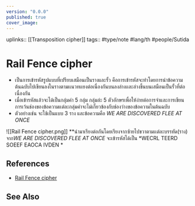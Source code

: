 ```yaml
---
version: "0.0.0"
published: true
cover_image:
---
```

uplinks:: [[Transposition cipher]]
tags:: #type/note #lang/th #people/Sutida 
# Rail Fence cipher
- เป็นการเข้ารหัสรูปแบบที่เปรียบเสมือนเป็นรางและรั้ว คือการเข้ารหัสจะทำโดยการนำข้อความต้นฉบับไปเขียนลงในรางตามเเนวทเเยงต่อเนื่องกันบนลงล่างเเละล่างขึ้นบนเสมือนเป็นรั้วที่ต่อเนื่องกัน 
- เมื่อเข้ารหัสแล้วจะได้เป็นกลุ่มคำ 5 กลุ่ม กลุ่มล่ะ 5 ตัวอักษรเพื่อให้ง่ายต่อการจำและการเขียน การเว้นช่องของข้อความเเต่ละกลุ่มคำจะไม่เกี่ยวข้องกับช่องว่างของข้อความในต้นฉบับ  
-  ตัวอย่างเช่น จะใช้เป็นแบบ 3 ราง และข้อความคือ *WE ARE DISCOVERED FLEE AT ONCE*

![[Rail Fence cipher.png]]
**นำมาเรียงต่อกันโดยเรียงจากซ้ายไปขวาตามเเต่ละบรรทัด(ราง) จาก*WE ARE DISCOVERED FLEE AT ONCE*
จะเข้ารหัสได้เป็น *WECRL TEERD SOEEF EAOCA IVDEN *

## References
- [Rail Fence cipher](https://en.wikipedia.org/wiki/Transposition_cipher#Rail_Fence_cipher)

## See Also